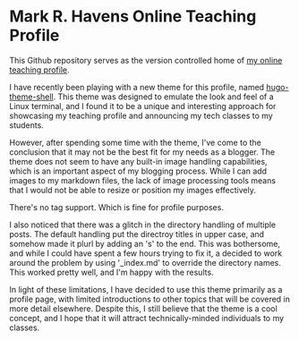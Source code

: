 # Mark R. Havens Online Teaching Profile

This Github repository serves as the version controlled home of [my online teaching profile](https://markrhavens.com).

I have recently been playing with a new theme for this profile, named [hugo-theme-shell](https://github.com/Yukuro/hugo-theme-shell). This theme was designed to emulate the look and feel of a Linux terminal, and I found it to be a unique and interesting approach for showcasing my teaching profile and announcing my tech classes to my students.

However, after spending some time with the theme, I've come to the conclusion that it may not be the best fit for my needs as a blogger. The theme does not seem to have any built-in image handling capabilities, which is an important aspect of my blogging process. While I can add images to my markdown files, the lack of image processing tools means that I would not be able to resize or position my images effectively.

There's no tag support. Which is fine for profile purposes.

I also noticed that there was a glitch in the directory handling of multiple posts. The default handling put the directroy titles in upper case, and somehow made it plurl by adding an 's' to the end. This was bothersome, and while I could have spent a few hours trying to fix it, a decided to work around the problem by using '_index.md' to override the directory names. This worked pretty well, and I'm happy with the results.

In light of these limitations, I have decided to use this theme primarily as a profile page, with limited introductions to other topics that will be covered in more detail elsewhere. Despite this, I still believe that the theme is a cool concept, and I hope that it will attract technically-minded individuals to my classes.

